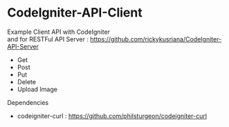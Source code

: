 # CodeIgniter-API-Client

Example Client API with CodeIgniter<br>
and for RESTFul API Server : https://github.com/rickykusriana/CodeIgniter-API-Server

- Get
- Post
- Put
- Delete
- Upload Image

Dependencies
- codeigniter-curl : https://github.com/philsturgeon/codeigniter-curl
